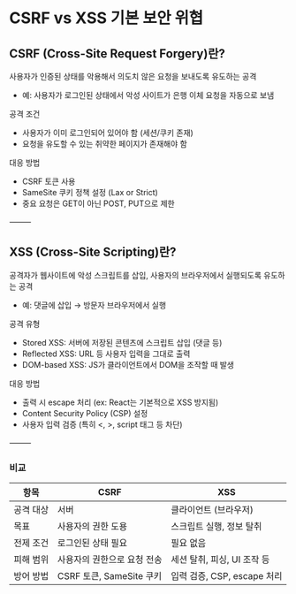 # CSRF vs XSS 기본 보안 위협

## CSRF (Cross-Site Request Forgery)란?

사용자가 인증된 상태를 악용해서 의도치 않은 요청을 보내도록 유도하는 공격
- 예: 사용자가 로그인된 상태에서 악성 사이트가 은행 이체 요청을 자동으로 보냄

공격 조건
- 사용자가 이미 로그인되어 있어야 함 (세션/쿠키 존재)
- 요청을 유도할 수 있는 취약한 페이지가 존재해야 함

대응 방법
- CSRF 토큰 사용
- SameSite 쿠키 정책 설정 (Lax or Strict)
- 중요 요청은 GET이 아닌 POST, PUT으로 제한

⸻

## XSS (Cross-Site Scripting)란?

공격자가 웹사이트에 악성 스크립트를 삽입, 사용자의 브라우저에서 실행되도록 유도하는 공격
- 예: 댓글에 <script>alert("해킹")</script> 삽입 → 방문자 브라우저에서 실행

공격 유형
- Stored XSS: 서버에 저장된 콘텐츠에 스크립트 삽입 (댓글 등)
- Reflected XSS: URL 등 사용자 입력을 그대로 출력
- DOM-based XSS: JS가 클라이언트에서 DOM을 조작할 때 발생

대응 방법
- 출력 시 escape 처리 (ex: React는 기본적으로 XSS 방지됨)
- Content Security Policy (CSP) 설정
- 사용자 입력 검증 (특히 <, >, script 태그 등 차단)

⸻

### 비교 

| 항목 | CSRF | XSS |
| --- | --- | --- |
| 공격 대상 | 서버 | 클라이언트 (브라우저) |
| 목표 | 사용자의 권한 도용 | 스크립트 실행, 정보 탈취 |
| 전제 조건 | 로그인된 상태 필요 | 필요 없음 |
| 피해 범위 | 사용자의 권한으로 요청 전송 | 세션 탈취, 피싱, UI 조작 등 |
| 방어 방법 | CSRF 토큰, SameSite 쿠키 | 입력 검증, CSP, escape 처리 |
